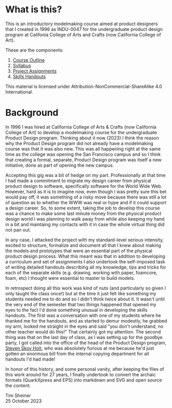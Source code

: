 # What is this?

This is an introductory modelmaking course aimed at product designers that I created in 1996 as INDU-0047 for the undergraduate product design program at Califonia College of Arts and Crafts (now California College of Art). 

These are the components:
1. [Course Outline](https://github.com/tsheiner/teaching/blob/main/modelbuilding/Course_Outline.md)
2. [Syllabus](https://github.com/tsheiner/teaching/blob/main/modelbuilding/Syllabus.md)
3. [Project Assignments](https://github.com/tsheiner/teaching/blob/main/modelbuilding/projects)
4. [Skills Handouts](https://github.com/tsheiner/teaching/blob/main/modelbuilding/skills)

This material is licensed under Attribution-NonCommercial-ShareAlike 4.0 International. 

# Background

In 1996 I was hired at California College of Arts & Crafts (now California College of Art) to develop a modelmaking course for the undergraduate Product Design program. Thinking about it now (2023) I think the reason why the Product Design program did not already have a modelmaking course was that it was also new. This was all happening right at the same time as the college was opening the San Francisco campus and so I think that creating a formal, separate, Product Design program was itself a new initiative, done as part of opening the new campus.

Accepting this gig was a bit of hedge on my part. Professionally at that time I had made a commitment to migrate my design career from physical product design to software, specifically software for the World Wide Web. However, hard as it is to imagine now, even though I was pretty sure this bet would pay off, it was something of a risky move because there was still a lot of question as to whether the WWW was real or hype and if it could support a design career. So, to some extent, taking the job to develop this course was a chance to make some last minute money from the physical product design world I was planning to walk away from while also keeping my hand in a bit and maintaing my contacts with it in case the whole virtual thing did not pan out.

In any case, I attacked the project with my standard-level serious intensity, excited to structure, formalize and document all that I knew about making the models and prototypes that were an essential part of the physical product design process. What this meant was that in addition to developing a curriculum and set of assignments I also undertook the self-imposed task of writing detailed handouts describing all my knowledge, tips and tricks for each of the separate skills (e.g. drawing, working with paper, foamcore, foam, etc) I thought were essential to master to build models. 

In retrospect doing all this work was kind of nuts (and particularly so given I only taught the class once!) but at the time it just felt like something my students needed me to do and so I didn't think twice about it. It wasn't until the very end of the semester that two things happened that opened my eyes to the fact I'd done something unusual in developing the skills handouts. The first was a conversation with one of my students where he thanked me for the handouts, and as started to demur modestly, he grabbed my arm, looked me straight in the eyes and said "you don't understand, no other teacher would do this!" That certainly got my attention. The second thing was that on the last day of class, as I was setting up for the goodbye party, I got called into the office of the head of the Product Design program, [Steven Skov Holt](https://en.wikipedia.org/wiki/Steven_Skov_Holt), who was absolutely furious at me because he'd just gotten an enormous bill from the internal copying department for all handouts I'd had made!

In honor of this history, and some personal vanity, after keeping the files of this work around for 27 years, I finally undertook to convert the archaic formats (QuarkXpress and EPS) into markdown and SVG and open source the content.

Tim Sheiner  
25 October 2023





